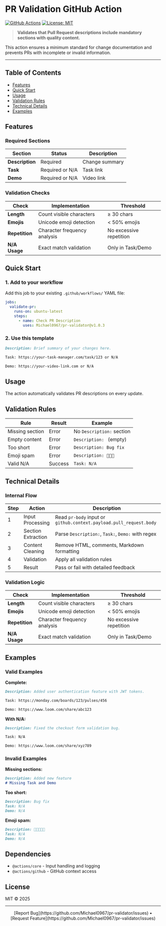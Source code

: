 # PR Validation GitHub Action

[![GitHub Actions](https://img.shields.io/badge/GitHub-Actions-blue?logo=github-actions&logoColor=white)](https://github.com/features/actions)
[![License: MIT](https://img.shields.io/badge/License-MIT-yellow.svg)](https://opensource.org/licenses/MIT)

> **Validates that Pull Request descriptions include mandatory sections with quality content.**

This action ensures a minimum standard for change documentation and prevents PRs with incomplete or invalid information.

---

## Table of Contents

- [Features](#features)
- [Quick Start](#quick-start)
- [Usage](#usage)
- [Validation Rules](#validation-rules)
- [Technical Details](#technical-details)
- [Examples](#examples)

## Features

### Required Sections

| Section | Status | Description |
|---------|--------|-------------|
| **Description** | Required | Change summary |
| **Task** | Required or N/A | Task link |
| **Demo** | Required or N/A | Video link |

### Validation Checks

| Check | Implementation | Threshold |
|-------|---------------|-----------|
| **Length** | Count visible characters | ≥ 30 chars |
| **Emojis** | Unicode emoji detection | < 50% emojis |
| **Repetition** | Character frequency analysis | No excessive repetition |
| **N/A Usage** | Exact match validation | Only in Task/Demo |

## Quick Start

### 1. Add to your workflow

Add this job to your existing `.github/workflows/` YAML file:

```yaml
jobs:
  validate-pr:
    runs-on: ubuntu-latest
    steps:
      - name: Check PR Description
        uses: Michael0967/pr-validator@v1.0.3
```

### 2. Use this template

```markdown
Description: Brief summary of your changes here.

Task: https://your-task-manager.com/task/123 or N/A

Demo: https://your-video-link.com or N/A
```

## Usage

The action automatically validates PR descriptions on every update.

## Validation Rules

| Rule | Result | Example |
|------|--------|---------|
| Missing section | Error | No `Description:` section |
| Empty content | Error | `Description: ` (empty) |
| Too short | Error | `Description: Bug fix` |
| Emoji spam | Error | `Description: 🐛✨🎉` |
| Valid N/A | Success | `Task: N/A` |

## Technical Details

### Internal Flow

| Step | Action | Description |
|------|--------|-------------|
| 1 | Input Processing | Read `pr-body` input or `github.context.payload.pull_request.body` |
| 2 | Section Extraction | Parse `Description:`, `Task:`, `Demo:` with regex |
| 3 | Content Cleaning | Remove HTML, comments, Markdown formatting |
| 4 | Validation | Apply all validation rules |
| 5 | Result | Pass or fail with detailed feedback |

### Validation Logic

| Check | Implementation | Threshold |
|-------|---------------|-----------|
| **Length** | Count visible characters | ≥ 30 chars |
| **Emojis** | Unicode emoji detection | < 50% emojis |
| **Repetition** | Character frequency analysis | No excessive repetition |
| **N/A Usage** | Exact match validation | Only in Task/Demo |

## Examples

### Valid Examples

**Complete:**
```markdown
Description: Added user authentication feature with JWT tokens.

Task: https://monday.com/boards/123/pulses/456

Demo: https://www.loom.com/share/abc123
```

**With N/A:**
```markdown
Description: Fixed the checkout form validation bug.

Task: N/A

Demo: https://www.loom.com/share/xyz789
```

### Invalid Examples

**Missing sections:**
```markdown
Description: Added new feature
# Missing Task and Demo
```

**Too short:**
```markdown
Description: Bug fix
Task: N/A
Demo: N/A
```

**Emoji spam:**
```markdown
Description: 🐛✨🎉🔥💯
Task: N/A
Demo: N/A
```

## Dependencies

- `@actions/core` - Input handling and logging
- `@actions/github` - GitHub context access

## License

MIT © 2025

---

<div align="center">
[Report Bug](https://github.com/Michael0967/pr-validator/issues) • [Request Feature](https://github.com/Michael0967/pr-validator/issues)

</div> 